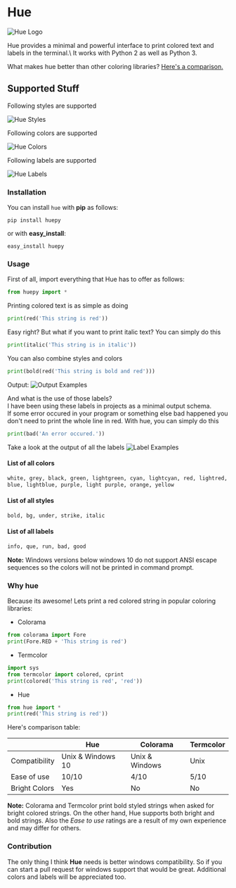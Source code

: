 # Hue

![Hue Logo](https://i.imgur.com/Pxe9la8.png)

Hue provides a minimal and powerful interface to print colored text and labels
in the terminal.\ It works with Python 2 as well as Python 3.

What makes hue better than other coloring libraries? [Here's a
comparison.](#why-hue)

## Supported Stuff

Following styles are supported

![Hue Styles](https://i.imgur.com/899ZtQy.png)

Following colors are supported

![Hue Colors](https://i.imgur.com/9tWvPkD.png)

Following labels are supported

![Hue Labels](https://i.imgur.com/8qBq0Zd.png)


### Installation
You can install `hue` with **pip** as follows:
```
pip install huepy
```
or with **easy_install**:
```
easy_install huepy
```

### Usage
First of all, import everything that Hue has to offer as follows:

```python
from huepy import *
```

Printing colored text is as simple as doing

```python
print(red('This string is red'))
```

Easy right?
But what if you want to print italic text?
You can simply do this

```python
print(italic('This string is in italic'))
```

You can also combine styles and colors

```python
print(bold(red('This string is bold and red')))
```

Output:
![Output Examples](https://i.imgur.com/Lo7ZyHq.png)

And what is the use of those labels?\
I have been using these labels in projects as a minimal output schema.\
If some error occured in your program or something else bad happened you don't need to print the whole line in red. With hue, you can simply do this

```python
print(bad('An error occured.'))
```

Take a look at the output of all the labels
![Label Examples](https://i.imgur.com/b4Kj5Ym.png)

#### List of all colors

```python
white, grey, black, green, lightgreen, cyan, lightcyan, red, lightred,
blue, lightblue, purple, light purple, orange, yellow
```

#### List of all styles

```python
bold, bg, under, strike, italic
```

#### List of all labels

```python
info, que, run, bad, good
```

**Note:** Windows versions below windows 10 do not support ANSI escape sequences so the colors will not be printed in command prompt.

### Why hue

Because its awesome!
Lets print a red colored string in popular coloring libraries:

- Colorama
```python
from colorama import Fore
print(Fore.RED + 'This string is red')
```
- Termcolor
```python
import sys
from termcolor import colored, cprint
print(colored('This string is red', 'red'))
```
- Hue
```python
from hue import *
print(red('This string is red'))
```
Here's comparison table:

|             |Hue              |Colorama      |Termcolor|
|-------------|-----------------|--------------|---------|
|Compatibility|Unix & Windows 10|Unix & Windows|Unix     |
|Ease of use  |10/10            |4/10          |5/10     |
|Bright Colors|Yes              |No            |No       |

**Note:** Colorama and Termcolor print bold styled strings when asked for
bright colored strings. On the other hand, Hue supports both bright and bold
strings. Also the *Ease to use* ratings are a result of my own experience and
may differ for others.

### Contribution

The only thing I think **Hue** needs is better windows compatibility. So if
you can start a pull request for windows support that would be great.
Additional colors and labels will be appreciated too.